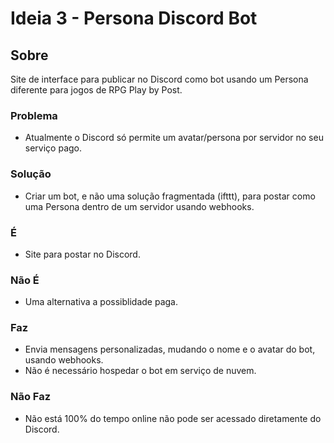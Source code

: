 # Ideia 3 - Persona Discord Bot

## Sobre

Site de interface para publicar no Discord como bot usando um Persona diferente para jogos de RPG Play by Post.

### Problema

* Atualmente o Discord só permite um avatar/persona por servidor no seu serviço pago.

### Solução

* Criar um bot, e não uma solução fragmentada (ifttt), para postar como uma Persona dentro de um servidor usando webhooks.

### É

* Site para postar no Discord.

### Não É

* Uma alternativa a possiblidade paga.

### Faz

* Envia mensagens personalizadas, mudando o nome e o avatar do bot, usando webhooks.
* Não é necessário hospedar o bot em serviço de nuvem.

### Não Faz

* Não está 100% do tempo online não pode ser acessado diretamente do Discord.
